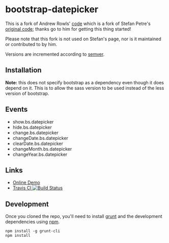 # bootstrap-datepicker

This is a fork of Andrew Rowls' [code](https://github.com/eternicode/bootstrap-datepicker) which is a fork of Stefan Petre's [original code](http://www.eyecon.ro/bootstrap-datepicker/);
thanks go to him for getting this thing started!

Please note that this fork is not used on Stefan's page, nor is it maintained or contributed to by him.

Versions are incremented according to [semver](http://semver.org/).

## Installation

**Note:** this does not specify bootstrap as a dependency even though it does depend on it. This is to allow the sass version to be used instead of the less version of bootstrap.

## Events

* show.bs.datepicker
* hide.bs.datepicker
* change.bs.datepicker
* changeDate.bs.datepicker
* clearDate.bs.datepicker
* changeMonth.bs.datepicker
* changeYear.bs.datepicker

## Links

* [Online Demo](http://vizjerai.github.io/bootstrap-datepicker/)
* [Travis CI ![Build Status](https://travis-ci.org/vizjerai/bootstrap-datepicker.png?branch=master)](https://travis-ci.org/vizjerai/bootstrap-datepicker)

## Development

Once you cloned the repo, you'll need to install [grunt](http://gruntjs.com/) and the development dependencies using [npm](https://npmjs.org/).

    npm install -g grunt-cli
    npm install

